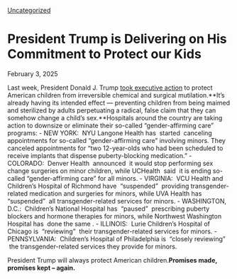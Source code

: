 [Uncategorized](https://www.whitehouse.gov/uncategorized/)

# 					President Trump is Delivering on His Commitment to Protect our Kids				

February 3, 2025

Last week, President Donald J. Trump [took executive action](https://www.whitehouse.gov/presidential-actions/2025/01/protecting-children-from-chemical-and-surgical-mutilation/) to protect American children from irreversible chemical and surgical mutilation.**It’s already having its intended effect — preventing children from being maimed and sterilized by adults perpetuating a radical, false claim that they can somehow change a child’s sex.**Hospitals around the country are taking action to downsize or eliminate their so-called “gender-affirming care” programs:
    - NEW YORK:  NYU Langone Health has  started  canceling appointments for so-called “gender-affirming care” involving minors. They canceled appointments for “two 12-year-olds who had been scheduled to receive implants that dispense puberty-blocking medication.”
    - COLORADO:  Denver Health  announced  it would stop performing sex change surgeries on minor children, while UCHealth  said  it is ending so-called “gender-affirming care” for all minors.
    - VIRGINIA:  VCU Health and Children’s Hospital of Richmond have  “suspended”  providing transgender-related medication and surgeries for minors, while UVA Health has  “suspended”  all transgender-related services for minors.
    - WASHINGTON, D.C.:  Children’s National Hospital has  “paused”  prescribing puberty blockers and hormone therapies for minors, while Northwest Washington Hospital has  done the same .
    - ILLINOIS:  Lurie Children’s Hospital of Chicago is  “reviewing”  their transgender-related services for minors.
    - PENNSYLVANIA:  Children’s Hospital of Philadelphia is  “closely reviewing”  the transgender-related services they provide for minors.

President Trump will always protect American children.**Promises made, promises kept – again.**
